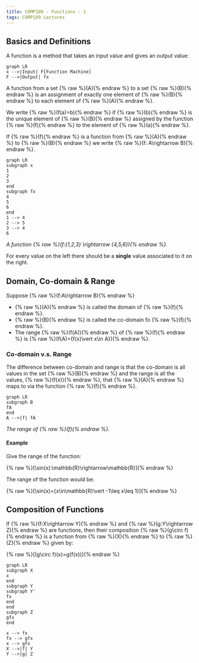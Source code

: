 ```yaml
---
title: COMP109 - Functions - 1
tags: COMP109 Lectures
---
```

## Basics and Definitions
A function is a method that takes an input value and gives an output value:

```mermaid
graph LR
x -->|Input| F[Function Machine]
F -->|Output| fx
```

A function from a set {% raw %}\(A\){% endraw %} to a set {% raw %}\(B\){% endraw %} is an assignment of exactly one element of {% raw %}\(B\){% endraw %} to each element of {% raw %}\(A\){% endraw %}.

We write {% raw %}\(f(a)=b\){% endraw %} if {% raw %}\(b\){% endraw %} is the unique element of {% raw %}\(B\){% endraw %} assigned by the function {% raw %}\(f\){% endraw %} to the element of {% raw %}\(a\){% endraw %}.

If {% raw %}\(f\){% endraw %} is a function from {% raw %}\(A\){% endraw %} to {% raw %}\(B\){% endraw %} we write {% raw %}\(f: A\rightarrow B\){% endraw %}.

```mermaid
graph LR
subgraph x
1
2
3
end 
subgraph fx
4
5
6
end
1 --> 4
2 --> 5
3 --> 4
6
```
*A function {% raw %}\(f:\{1,2,3\} \rightarrow \{4,5,6\}\){% endraw %}.*

For every value on the left there should be a **single** value associated to it on the right.

## Domain, Co-domain & Range
Suppose {% raw %}\(f:A\rightarrow B\){% endraw %}

* {% raw %}\(A\){% endraw %} is called the domain of {% raw %}\(f\){% endraw %}.
* {% raw %}\(B\){% endraw %} is called the co-domain fo {% raw %}\(f\){% endraw %}.
* The range {% raw %}\(f(A)\){% endraw %} of {% raw %}\(f\){% endraw %} is {% raw %}\(f(A)=\{f(x)\vert x\in A\}\){% endraw %}.

### Co-domain v.s. Range
The difference between co-domain and range is that the co-domain is all values in the set {% raw %}\(B\){% endraw %} and the range is all the values, {% raw %}\(f(x)\){% endraw %}, that {% raw %}\(A\){% endraw %} maps to via the function {% raw %}\(f\){% endraw %}.

```mermaid
graph LR
subgraph B
fA
end
A -->|f| fA
```
*The range of {% raw %}\(f\){% endraw %}.*

#### Example
Give the range of the function:

{% raw %}\[\sin(x):\mathbb{R}\rightarrow\mathbb{R}\]{% endraw %}

The range of the function would be:

{% raw %}\[\sin(x)=\{x\in\mathbb{R}\vert -1\leq x\leq 1\}\]{% endraw %}

## Composition of Functions
If {% raw %}\(f:X\rightarrow Y\){% endraw %} and {% raw %}\(g:Y\rightarrow Z\){% endraw %} are functions, then their composition {% raw %}\(g\circ f\){% endraw %} is a function from {% raw %}\(X\){% endraw %} to {% raw %}\(Z\){% endraw %} given by:

{% raw %}\[(g\circ f)(x)=g(f(x))\]{% endraw %}

```mermaid
graph LR
subgraph X
x
end
subgraph Y
subgraph Y'
fx
end
end
subgraph Z
gfx
end

x --> fx
fx --> gfx
x --> gfx
X -->|f| Y
Y -->|g| Z
